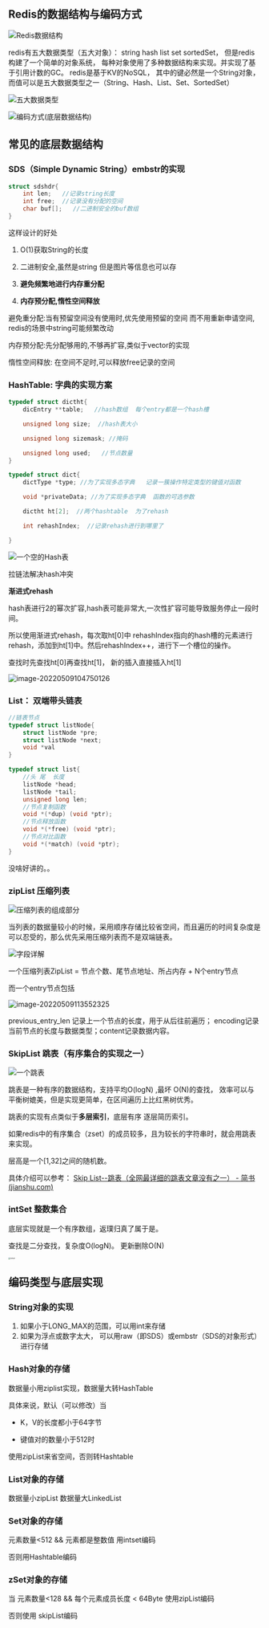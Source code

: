 ## Redis的数据结构与编码方式

![Redis数据结构](Redis的数据结构与编码方式/16e68ee882352143tplv-t2oaga2asx-zoom-in-crop-mark1304000.awebp)

redis有五大数据类型（五大对象）： string hash list set sortedSet， 但是redis构建了一个简单的对象系统， 每种对象使用了多种数据结构来实现。并实现了基于引用计数的GC。
redis是基于KV的NoSQL， 其中的键必然是一个String对象，而值可以是五大数据类型之一（String、Hash、List、Set、SortedSet）

![五大数据类型](Redis的数据结构与编码方式/image-20220509114622023-16520679952726-16520723484878.png)

![编码方式(底层数据结构)](Redis的数据结构与编码方式/image-20220509114632711-16520679942495-16520723498169.png)

## 常见的底层数据结构

### SDS（Simple Dynamic String）embstr的实现

```cpp
struct sdshdr{
    int len;   //记录string长度
    int free;  //记录没有分配的空间
    char buf[];   //二进制安全的buf数组
}
```

这样设计的好处 

1. O(1)获取String的长度

2. 二进制安全,虽然是string 但是图片等信息也可以存

3. **避免频繁地进行内存重分配**

4. **内存预分配,惰性空间释放**

避免重分配:当有预留空间没有使用时,优先使用预留的空间 而不用重新申请空间,  redis的场景中string可能频繁改动

内存预分配:先分配够用的,不够再扩容,类似于vector的实现

惰性空间释放: 在空间不足时,可以释放free记录的空间

### HashTable: 字典的实现方案

```cpp
typedef struct dictht{
    dicEntry **table;   //hash数组  每个entry都是一个hash槽

    unsigned long size;  //hash表大小

    unsigned long sizemask; //掩码

    unsigned long used;   //节点数量
}

typedef struct dict{
    dictType *type; //为了实现多态字典   记录一簇操作特定类型的键值对函数

    void *privateData; //为了实现多态字典  函数的可选参数

    dictht ht[2];  //两个hashtable  为了rehash

    int rehashIndex;  //记录rehash进行到哪里了  

}
```

![一个空的Hash表](Redis的数据结构与编码方式/image-20220509103620693.png)

拉链法解决hash冲突

**渐进式rehash**

hash表进行2的幂次扩容,hash表可能非常大,一次性扩容可能导致服务停止一段时间。 

所以使用渐进式rehash，每次取ht[0]中 rehashIndex指向的hash槽的元素进行rehash，添加到ht[1]中。然后rehashIndex++，进行下一个槽位的操作。

查找时先查找ht[0]再查找ht[1]，  新的插入直接插入ht[1]

![image-20220509104750126](Redis的数据结构与编码方式/image-20220509104750126-165207235559510.png)

### List： 双端带头链表

```cpp
//链表节点
typedef struct listNode{
    struct listNode *pre;
    struct listNode *next;
    void *val
}

typedef struct list{
    //头 尾  长度
    listNode *head;
    listNode *tail;
    unsigned long len;
    //节点复制函数
    void *(*dup) (void *ptr);
    //节点释放函数
    void *(*free) (void *ptr);
    //节点对比函数
    void *(*match) (void *ptr);
}
```

没啥好讲的。。

### zipList 压缩列表

![压缩列表的组成部分](Redis的数据结构与编码方式/image-20220509113008472-165207235837311.png)

当列表的数据量较小的时候，采用顺序存储比较省空间，而且遍历的时间复杂度是可以忍受的，那么优先采用压缩列表而不是双端链表。

![字段详解](Redis的数据结构与编码方式/image-20220509113041721-16520670436911-165207235936012.png)

一个压缩列表ZipList =  节点个数、尾节点地址、所占内存 + N个entry节点

而一个entry节点包括

![image-20220509113552325](Redis的数据结构与编码方式/image-20220509113552325-16520673541924-165207236051613.png)

previous_entry_len 记录上一个节点的长度，用于从后往前遍历； encoding记录当前节点的长度与数据类型；content记录数据内容。

### SkipList 跳表（有序集合的实现之一）

![一个跳表](Redis的数据结构与编码方式/image-20220509110853250.png)

跳表是一种有序的数据结构，支持平均O(logN) ,最坏 O(N)的查找， 效率可以与平衡树媲美，但是实现更简单，在区间遍历上比红黑树优秀。

跳表的实现有点类似于**多层索引**，底层有序 逐层简历索引。

如果redis中的有序集合（zset）的成员较多，且为较长的字符串时，就会用跳表来实现。

层高是一个[1,32]之间的随机数。

具体介绍可以参考： [Skip List--跳表（全网最详细的跳表文章没有之一） - 简书 (jianshu.com)](https://www.jianshu.com/p/9d8296562806)

### intSet 整数集合

底层实现就是一个有序数组，返璞归真了属于是。

查找是二分查找，复杂度O(logN)。 更新删除O(N) 

<img src="Redis的数据结构与编码方式/image-20220509112437026.png" alt="intset" style="zoom: 25%;" />

## 编码类型与底层实现

### String对象的实现

1. 如果小于LONG_MAX的范围，可以用int来存储
2. 如果为浮点或数字太大， 可以用raw（即SDS）或embstr（SDS的对象形式）进行存储

### Hash对象的存储

数据量小用ziplist实现，数据量大转HashTable

具体来说，默认（可以修改）当

- K，V的长度都小于64字节

- 键值对的数量小于512时

使用zipList来省空间，否则转Hashtable

### List对象的存储

数据量小zipList 数据量大LinkedList

### Set对象的存储

元素数量<512 && 元素都是整数值  用intset编码

否则用Hashtable编码

### zSet对象的存储

当 元素数量<128 && 每个元素成员长度 < 64Byte 使用zipList编码 

否则使用 skipList编码